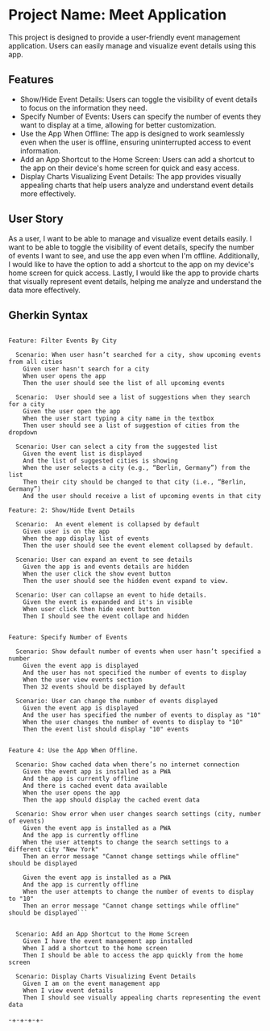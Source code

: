 # Project Name: Meet Application

This project is designed to provide a user-friendly event management application. Users can easily manage and visualize event details using this app.

## Features

- Show/Hide Event Details: Users can toggle the visibility of event details to focus on the information they need.
- Specify Number of Events: Users can specify the number of events they want to display at a time, allowing for better customization.
- Use the App When Offline: The app is designed to work seamlessly even when the user is offline, ensuring uninterrupted access to event information.
- Add an App Shortcut to the Home Screen: Users can add a shortcut to the app on their device's home screen for quick and easy access.
- Display Charts Visualizing Event Details: The app provides visually appealing charts that help users analyze and understand event details more effectively.

## User Story

As a user, I want to be able to manage and visualize event details easily. I want to be able to toggle the visibility of event details, specify the number of events I want to see, and use the app even when I'm offline. Additionally, I would like to have the option to add a shortcut to the app on my device's home screen for quick access. Lastly, I would like the app to provide charts that visually represent event details, helping me analyze and understand the data more effectively.

## Gherkin Syntax

```gherkin

Feature: Filter Events By City

  Scenario: When user hasn’t searched for a city, show upcoming events from all cities
    Given user hasn't search for a city
    When user opens the app
    Then the user should see the list of all upcoming events

  Scenario:  User should see a list of suggestions when they search for a city
    Given the user open the app
    When the user start typing a city name in the textbox 
    Then user should see a list of suggestion of cities from the dropdown 

  Scenario: User can select a city from the suggested list
    Given the event list is displayed
    And the list of suggested cities is showing
    When the user selects a city (e.g., “Berlin, Germany”) from the list
    Then their city should be changed to that city (i.e., “Berlin, Germany”)
    And the user should receive a list of upcoming events in that city

Feature: 2: Show/Hide Event Details

  Scenario:  An event element is collapsed by default
    Given user is on the app
    When the app display list of events
    Then the user should see the event element collapsed by default. 
  
  Scenario: User can expand an event to see details
    Given the app is and events details are hidden
    When the user click the show event button 
    Then the user should see the hidden event expand to view.

  Scenario: User can collapse an event to hide details.
    Given the event is expanded and it's in visible
    When user click then hide event button
    Then I should see the event collape and hidden


Feature: Specify Number of Events

  Scenario: Show default number of events when user hasn’t specified a number
    Given the event app is displayed
    And the user has not specified the number of events to display
    When the user view events section
    Then 32 events should be displayed by default

  Scenario: User can change the number of events displayed
    Given the event app is displayed
    And the user has specified the number of events to display as "10"
    When the user changes the number of events to display to "10"
    Then the event list should display "10" events


Feature 4: Use the App When Offline.

  Scenario: Show cached data when there’s no internet connection
    Given the event app is installed as a PWA
    And the app is currently offline
    And there is cached event data available
    When the user opens the app
    Then the app should display the cached event data

  Scenario: Show error when user changes search settings (city, number of events)
    Given the event app is installed as a PWA
    And the app is currently offline
    When the user attempts to change the search settings to a different city "New York"
    Then an error message "Cannot change settings while offline" should be displayed

    Given the event app is installed as a PWA
    And the app is currently offline
    When the user attempts to change the number of events to display to "10"
    Then an error message "Cannot change settings while offline" should be displayed```

  
  Scenario: Add an App Shortcut to the Home Screen
    Given I have the event management app installed
    When I add a shortcut to the home screen
    Then I should be able to access the app quickly from the home screen

  Scenario: Display Charts Visualizing Event Details
    Given I am on the event management app
    When I view event details
    Then I should see visually appealing charts representing the event data
```

-+-+-+-+-
